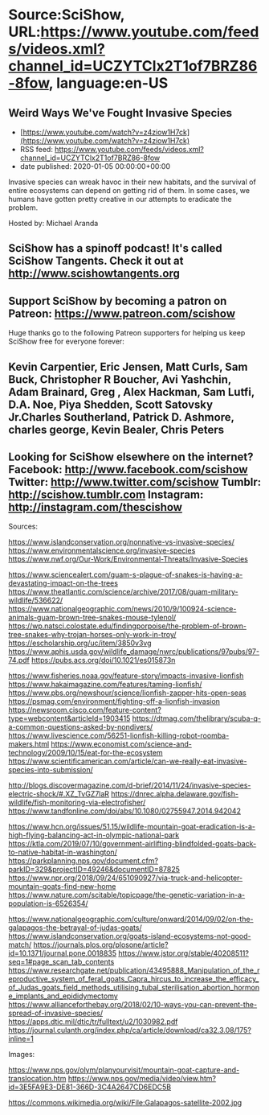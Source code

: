 # Source:SciShow, URL:https://www.youtube.com/feeds/videos.xml?channel_id=UCZYTClx2T1of7BRZ86-8fow, language:en-US

## Weird Ways We've Fought Invasive Species
 - [https://www.youtube.com/watch?v=z4ziow1H7ck](https://www.youtube.com/watch?v=z4ziow1H7ck)
 - RSS feed: https://www.youtube.com/feeds/videos.xml?channel_id=UCZYTClx2T1of7BRZ86-8fow
 - date published: 2020-01-05 00:00:00+00:00

Invasive species can wreak havoc in their new habitats, and the survival of entire ecosystems can depend on getting rid of them. In some cases, we humans have gotten pretty creative in our attempts to eradicate the problem.



Hosted by: Michael Aranda

SciShow has a spinoff podcast! It's called SciShow Tangents. Check it out at http://www.scishowtangents.org
----------
Support SciShow by becoming a patron on Patreon: https://www.patreon.com/scishow
----------
Huge thanks go to the following Patreon supporters for helping us keep SciShow free for everyone forever:

Kevin Carpentier, Eric Jensen, Matt Curls, Sam Buck, Christopher R Boucher, Avi Yashchin, Adam Brainard, Greg , Alex Hackman, Sam Lutfi, D.A. Noe, Piya Shedden, Scott Satovsky Jr.Charles Southerland, Patrick D. Ashmore, charles george, Kevin Bealer, Chris Peters
----------
Looking for SciShow elsewhere on the internet?
Facebook: http://www.facebook.com/scishow
Twitter: http://www.twitter.com/scishow
Tumblr: http://scishow.tumblr.com
Instagram: http://instagram.com/thescishow
----------
Sources:


https://www.islandconservation.org/nonnative-vs-invasive-species/
https://www.environmentalscience.org/invasive-species
https://www.nwf.org/Our-Work/Environmental-Threats/Invasive-Species

https://www.sciencealert.com/guam-s-plague-of-snakes-is-having-a-devastating-impact-on-the-trees
https://www.theatlantic.com/science/archive/2017/08/guam-military-wildlife/536622/
https://www.nationalgeographic.com/news/2010/9/100924-science-animals-guam-brown-tree-snakes-mouse-tylenol/
https://wp.natsci.colostate.edu/findingporpoise/the-problem-of-brown-tree-snakes-why-trojan-horses-only-work-in-troy/
https://escholarship.org/uc/item/3850v3vg
https://www.aphis.usda.gov/wildlife_damage/nwrc/publications/97pubs/97-74.pdf
https://pubs.acs.org/doi/10.1021/es015873n

https://www.fisheries.noaa.gov/feature-story/impacts-invasive-lionfish
https://www.hakaimagazine.com/features/taming-lionfish/
https://www.pbs.org/newshour/science/lionfish-zapper-hits-open-seas
https://psmag.com/environment/fighting-off-a-lionfish-invasion 
https://newsroom.cisco.com/feature-content?type=webcontent&articleId=1903415
https://dtmag.com/thelibrary/scuba-q-a-common-questions-asked-by-nondivers/
https://www.livescience.com/56251-lionfish-killing-robot-roomba-makers.html
https://www.economist.com/science-and-technology/2009/10/15/eat-for-the-ecosystem
https://www.scientificamerican.com/article/can-we-really-eat-invasive-species-into-submission/

http://blogs.discovermagazine.com/d-brief/2014/11/24/invasive-species-electric-shock/#.XZ_TvGZ7laR
https://dnrec.alpha.delaware.gov/fish-wildlife/fish-monitoring-via-electrofisher/
https://www.tandfonline.com/doi/abs/10.1080/02755947.2014.942042

https://www.hcn.org/issues/51.15/wildlife-mountain-goat-eradication-is-a-high-flying-balancing-act-in-olympic-national-park
https://ktla.com/2019/07/10/government-airlifting-blindfolded-goats-back-to-native-habitat-in-washington/
https://parkplanning.nps.gov/document.cfm?parkID=329&projectID=49246&documentID=87825
https://www.npr.org/2018/09/24/651090927/via-truck-and-helicopter-mountain-goats-find-new-home
https://www.nature.com/scitable/topicpage/the-genetic-variation-in-a-population-is-6526354/

https://www.nationalgeographic.com/culture/onward/2014/09/02/on-the-galapagos-the-betrayal-of-judas-goats/
https://www.islandconservation.org/goats-island-ecosystems-not-good-match/
https://journals.plos.org/plosone/article?id=10.1371/journal.pone.0018835
https://www.jstor.org/stable/40208511?seq=1#page_scan_tab_contents
https://www.researchgate.net/publication/43495888_Manipulation_of_the_reproductive_system_of_feral_goats_Capra_hircus_to_increase_the_efficacy_of_Judas_goats_field_methods_utilising_tubal_sterilisation_abortion_hormone_implants_and_epididymectomy
https://www.allianceforthebay.org/2018/02/10-ways-you-can-prevent-the-spread-of-invasive-species/ 
https://apps.dtic.mil/dtic/tr/fulltext/u2/1030982.pdf 
https://journal.culanth.org/index.php/ca/article/download/ca32.3.08/175?inline=1

Images:

https://www.nps.gov/olym/planyourvisit/mountain-goat-capture-and-translocation.htm
https://www.nps.gov/media/video/view.htm?id=3E5FA9E3-DE81-366D-3C4A2647CD6EDC5B

https://commons.wikimedia.org/wiki/File:Galapagos-satellite-2002.jpg


